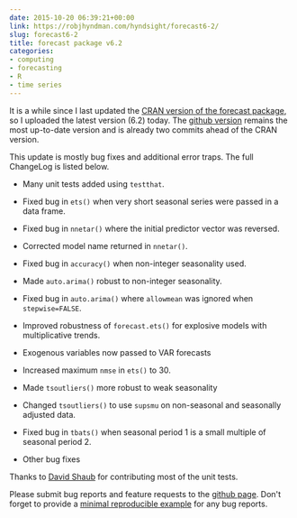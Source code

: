 ```yaml
---
date: 2015-10-20 06:39:21+00:00
link: https://robjhyndman.com/hyndsight/forecast6-2/
slug: forecast6-2
title: forecast package v6.2
categories:
- computing
- forecasting
- R
- time series
---
```


It is a while since I last updated the [CRAN version of the forecast package](https://cran.r-project.org/package=forecast), so I uploaded the latest version (6.2) today. The [github version](https://github.com/robjhyndman/forecast) remains the most up-to-date version and is already two commits ahead of the CRAN version.

This update is mostly bug fixes and additional error traps. The full ChangeLog is listed below.<!-- more -->




  * Many unit tests added using `testthat`.


  * Fixed bug in `ets()` when very short seasonal series were passed in a data frame.


  * Fixed bug in `nnetar()` where the initial predictor vector was reversed.


  * Corrected model name returned in `nnetar()`.


  * Fixed bug in `accuracy()` when non-integer seasonality used.


  * Made `auto.arima()` robust to non-integer seasonality.


  * Fixed bug in `auto.arima()` where `allowmean` was ignored when `stepwise=FALSE`.


  * Improved robustness of `forecast.ets()` for explosive models with multiplicative trends.


  * Exogenous variables now passed to VAR forecasts


  * Increased maximum `nmse` in `ets()` to 30.


  * Made `tsoutliers()` more robust to weak seasonality


  * Changed `tsoutliers()` to use `supsmu` on non-seasonal and seasonally adjusted data.


  * Fixed bug in `tbats()` when seasonal period 1 is a small multiple of seasonal period 2.


  * Other bug fixes


Thanks to [David Shaub](https://github.com/dashaub) for contributing most of the unit tests.

Please submit bug reports and feature requests to the [github page](https://github.com/robjhyndman/forecast/issues). Don't forget to provide a [minimal reproducible example](https://robjhyndman.com/hyndsight/minimal-reproducible-examples/) for any bug reports.
